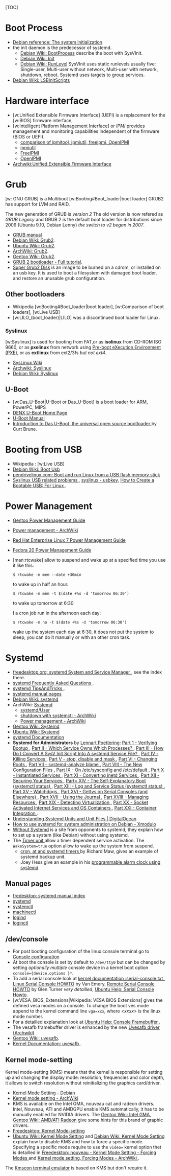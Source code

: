 <!--
.. description:
.. date: 2014-09-07
.. slug: booting
.. tags:
.. link:
.. book: mzlinux
.. title: Booting
-->

[TOC]

# Boot Process
-  [Debian reference: The system initialization
   ](https://www.debian.org/doc/manuals/debian-reference/ch03.en.html#_stage_4_the_normal_debian_system)
-  the init daemon is the predecessor of systemd.
   -  [Debian Wiki: BootProcess](http://wiki.debian.org/BootProcess) describe the boot
      with SysVInit.
   -  [Debian Wiki: Init](http://wiki.debian.org/Init)
   -  [Debian Wiki: RunLevel](http://wiki.debian.org/RunLevel)
      SysVInit uses static runlevels usually five: Single-user, Multi-user without
      network, Multi-user  with network, shutdown, reboot.
      Systemd uses targets to group services.
  -  [Debian Wiki: LSBInitScripts](http://wiki.debian.org/LSBInitScripts)

# Hardware interface
-   [w:Unified Extensible Firmware Interface] (UEFI)
    is a replacement for the [w:BIOS] firmware interface,
-   [w:Intelligent Platform Management Interface] or _IPMI_
    provides management and monitoring capabilities independent of the
    firmware (BIOS or UEFI).
    -   [comparison of ipmitool, ipmiutil, freeipmi, OpenIPMI
        ](http://ipmiutil.sourceforge.net/docs/ipmisw-compare.htm)
    -   [ipmiutil](http://ipmiutil.sourceforge.net/)
    -   [FreeIPMI](http://www.gnu.org/software/freeipmi/)
    -   [OpenIPMI](http://openipmi.sourceforge.net/)
-    [Archwiki:Unified Extensible Firmware Interface
    ](https://wiki.archlinux.org/index.php/Unified_Extensible_Firmware_Interface)

# Grub
[w: GNU GRUB] is a Multiboot
[w:Booting#Boot_loader|boot loader]
GRUB2 has support for LVM and RAID.

The new generation of GRUB is _version 2_
The old version is now refered as _GRUB Legacy_ and GRUB 2 is the
default boot loader for distributions since 2009 (Ubuntu 9.10,
Debian Lenny) _the switch to v2 began in 2007_.

-   [GRUB manual](http://www.gnu.org/software/grub/manual/html_node/index.html)
-   [Debian Wiki: Grub2](https://wiki.debian.org/Grub2).
-   [Ubuntu Wiki: Grub2](https://help.ubuntu.com/community/Grub2).
-   [ArchWiki: Grub2](http://wiki.archlinux.org/index.php/GRUB2).
-   [Gentoo Wiki: Grub2](http://wiki.gentoo.org/wiki/GRUB2).
-   [GRUB 2 bootloader - Full tutorial](https://www.dedoimedo.com/computers/grub-2.html).
-   [Super Grub2 Disk](http://www.supergrubdisk.org/wiki/SuperGRUB2Disk)
    is an image to be burned on a cdrom, or installed on an usb key.
    It is used to boot a filesystem with damaged boot loader, and
    restore an unusable grub configuration.

## Other bootloaders
-   Wikipedia [w:Booting#Boot_loader|boot loader], [w:Comparison of boot loaders],
    [w:Live USB]
-   [w:LILO_(boot_loader)|LILO] was a discontinued boot loader for Linux.

### Syslinux
[w:Syslinux] is used for booting from FAT,or
as __isolinux__ from CD-ROM ISO 9660, or as __pxelinux__ from network using
[Pre-boot eXecution Environment (PXE)](/node/network_boot "internal reference"),
or as __extlinux__ from ext2/3fs _but not ext4_.

-   [SysLinux Wiki](https://www.syslinux.org/wiki/)
-   [Archwiki: Syslinux](https://wiki.archlinux.org/index.php/Syslinux)
-   [Debian Wiki: Syslinux](https://wiki.debian.org/Syslinux)

## U-Boot
-   [w:Das_U-Boot|U-Boot or Das_U-Boot] is a boot loader for ARM, PowerPC, MIPS
-   [DENX U-Boot Home Page](http://www.denx.de/wiki/U-Boot)
-   [U-Boot Manual](http://www.denx.de/wiki/DULG/Manual)
-   [Introduction to Das U-Boot, the universal open source bootloader
    ](http://www.linuxfordevices.com/c/a/Linux-For-Devices-Articles/Introduction-to-Das-UBoot-the-universal-open-source-bootloader/)
    by Curt Brune.

# Booting from USB
-   Wikipedia : [w:Live USB]
-   [Debian Wiki: Boot Usb](https://wiki.debian.org/BootUsb)
-   [pendrivelinux.com: Boot and run Linux from a USB flash memory stick
    ](https://www.pendrivelinux.com/)
-   [Syslinux USB related problems
    ](https://www.syslinux.org/wiki/index.php?title=Hardware_Compatibility#USB_related_problems),
    [syslinux - usbkey](https://www.syslinux.org/doc/usbkey.txt),
    [How to Create a Bootable USB: For Linux
    ](https://www.syslinux.org/wiki/index.php?title=HowTos#How_to_Create_a_Bootable_USB:_For_Linux).

# Power Management
-   [Gentoo Power Management Guide
    ](https://wiki.gentoo.org/wiki/Power_management/Guide)
-   [Power management - ArchWiki
    ](https://wiki.archlinux.org/index.php/Power_management)
-   [Red Hat Enterprise Linux 7 Power Management Guide
    ](https://access.redhat.com/documentation/en-US/Red_Hat_Enterprise_Linux/7/html/Power_Management_Guide/)
-   [Fedora 20 Power Management Guide
    ](https://docs.fedoraproject.org/en-US/Fedora/20/html/Power_Management_Guide/)
-   [man:rtcwake] allow to suspend and wake up at a specified time
    you use it like this:

        $ rtcwake -m mem --date +30min

    to wake up in half an hour.

        $ rtcwake -m mem -t $(date +%s -d 'tomorrow 06:30')

    to wake up tomorrow at 6:30

    I a cron job run in the afternoon each day:

        $ rtcwake -m no -t $(date +%s -d 'tomorrow 06:30')

    wake up the system each day at 6:30, it does not put the system to
    sleep, you can do it manually or with an other cron task.

# Systemd

-   [freedesktop.org: systemd System and Service Manager
    ](http://www.freedesktop.org/wiki/Software/systemd),
    see the index there.
-   [systemd Frequently Asked Questions
    ](http://www.freedesktop.org/wiki/Software/systemd/FrequentlyAskedQuestions/).
-   [systemd TipsAndTricks
    ](http://www.freedesktop.org/wiki/Software/systemd/TipsAndTricks/).
-   [systemd manual pages](http://0pointer.de/public/systemd-man/)
-   [Debian Wiki: systemd](http://wiki.debian.org/systemd)
-   ArchWiki: [Systemd](https://wiki.archlinux.org/index.php/Systemd)
    -   [systemd/User](https://wiki.archlinux.org/index.php/Systemd/User)
    -   [shutdown with systemctl - ArchWiki
        ](https://wiki.archlinux.org/index.php/Allow_Users_to_Shutdown#Using_systemd-logind)
    -   [Power management - ArchWiki
        ](https://wiki.archlinux.org/index.php/Power_management)
-   [Gentoo Wiki: Systemd](http://wiki.gentoo.org/wiki/Systemd)
-   [Ubuntu Wiki: Systemd](https://wiki.ubuntu.com/systemd)
-   [systemd Documentation
    ](http://0pointer.de/blog/projects/systemd-docs.html)
-   __Systemd for Administrators__
    by [Lennart Poettering](http://0pointer.de/lennart/):
    [Part 1 - Verifying Bootup
    ](http://0pointer.de/blog/projects/systemd-for-admins-1.html),
    [Part II - Which Service Owns Which Processes?
    ](http://0pointer.de/blog/projects/systemd-for-admins-2.html),
    [Part III - How Do I Convert A SysV Init Script Into A systemd Service File?
    ](http://0pointer.de/blog/projects/systemd-for-admins-3.html),
    [Part IV - Killing Services
    ](http://0pointer.de/blog/projects/systemd-for-admins-4.html),
    [Part V - stop, disable and mask
    ](http://0pointer.de/blog/projects/three-levels-of-off.html),
    [Part VI - Changing Roots
    ](http://0pointer.net/blog/projects/changing-roots.html),
    [Part VII - systemd-analyze blame
    ](http://0pointer.net/blog/projects/blame-game.html),
    [Part VIII - The New Configuration Files
    ](http://0pointer.net/blog/projects/the-new-configuration-files.html),
    [Part IX - On /etc/sysconfig and /etc/default
    ](http://0pointer.de/blog/projects/on-etc-sysinit.html),
    [Part X - Instantiated Services
    ](http://0pointer.de/blog/projects/instances.html),
    [Part XI - Converting inetd Services
    ](http://0pointer.de/blog/projects/inetd.html),
    [Part XII - Securing Your Services
    ](http://0pointer.net/blog/projects/security.html),
    [Part> XIV - The Self-Explanatory Boot (systemctl status)
    ](http://0pointer.net/blog/projects/self-documented-boot.html),
    [Part XIII - Log and Service Status  (systemctl status)
    ](http://0pointer.net/blog/projects/systemctl-journal.html),
    [Part XV - Watchdogs
    ](http://0pointer.net/blog/projects/watchdog.html),
    [Part XVI - Gettys on Serial Consoles (and Elsewhere)
    ](http://0pointer.net/blog/projects/serial-console.html),
    [Part XVII - Using the Journal
    ](http://0pointer.net/blog/projects/journalctl.html),
    [Part XVIII - Managing Resources
    ](http://0pointer.net/blog/projects/resources.html),
    [Part XIX - Detecting Virtualization
    ](http://0pointer.net/blog/projects/detect-virt.html),
    [Part XX - Socket Activated Internet Services and OS Containers
    ](http://0pointer.net/blog/projects/socket-activated-containers.html),
    [Part XXI - Container Integration
    ](http://0pointer.net/blog/systemd-for-administrators-part-xxi.html).
-   [Understanding Systemd Units and Unit Files | DigitalOcean
    ](https://www.digitalocean.com/community/tutorials/understanding-systemd-units-and-unit-files)
-   [How to use systemd for system administration on Debian - Xmodulo
    ](http://xmodulo.com/use-systemd-system-administration-debian.html)
-   [Without Systemd](http://without-systemd.org/) is a site from
    opponents to systemd, they explain how to set up a system (like
    Debian) without using systemd.
-   The [Timer unit
    ](https://www.freedesktop.org/software/systemd/man/systemd.timer.html)
    allow a timer dependent service activation. The `WakeSystem=true`
    option allow to wake up the system from suspend.
    -   [cron, at and systemd timers
        ](http://yakking.branchable.com/posts/systemd-7-crontab-and-timers/)
        by Richard Maw, gives an example of systemd backup unit.
    -   Joey Hess  give an example in his
        [programmable alarm clock using systemd
        ](http://joeyh.name/blog/entry/a_programmable_alarm_clock_using_systemd/)

## Manual pages

-   [fredesktop: systemd manual index
    ](http://www.freedesktop.org/software/systemd/man/)
-   [systemd
    ](http://www.freedesktop.org/software/systemd/man/systemd.html)
-   [systemctl
    ](http://www.freedesktop.org/software/systemd/man/systemctl.html)
-   [machinectl
    ](http://www.freedesktop.org/software/systemd/man/machinectl.html)
-   [logind
    ](http://www.freedesktop.org/wiki/Software/systemd/logind/)
-   [loginctl](http://www.freedesktop.org/software/systemd/man/loginctl.html)

## /dev/console
-   For post booting configuration of the linux console terminal go to
    [Console configuration](/node/console "Internal reference")
-   At boot the console is set by default to `/dev/tty0` but can be
    changed by setting *optionally multiple* console device in a kernel
    boot option `console={device,options }*`.
-   To add a serial console look at
    [kernel documentation :serial-console.txt
    ](https://www.kernel.org/doc/Documentation/serial-console.txt),
    [Linux Serial Console HOWTO](http://www.vanemery.com/Linux/Serial/serial-console.html)
    by Van Emery, [Remote Serial Console HOWTO](http://www.faqs.org/docs/Linux-HOWTO/Remote-Serial-Console-HOWTO.html) by Glen Turner _very detailled_,
    [Ubuntu Help: Serial Console Howto](https://help.ubuntu.com/community/SerialConsoleHowto).
-   [w:VESA_BIOS_Extensions|Wikipedia: VESA BIOS Extensions]
    gives the defined vesa modes on a
    console. To change the boot ves mode append to the kernel command
    line `vga=xxx`, where  _&lt;xxxx&gt;_ is the linux mode number.
-   For a detailled explanation look at
    [Ubuntu Help: Console Framebuffer
    ](https://help.ubuntu.com/community/ConsoleFramebuffer).
-   The vesafb framebuffer driver is enhanced by the new
    [Uvesafb driver (Archwiki)](https://wiki.archlinux.org/index.php/Uvesafb)
-   [Gentoo Wiki: uvesafb](http://wiki.gentoo.org/wiki/Uvesafb).
-   [Kernel Documentation: uvesafb
    ](https://www.kernel.org/doc/Documentation/fb/uvesafb.txt).

## Kernel mode-setting
Kernel mode-setting (KMS) means that the kernel is responsible for setting up and
changing the display mode: resolution, frequencies and color depth, it allows to switch
resolution without reinitializing the graphics card/driver.

-   [Kernel Mode Setting - Debian](https://wiki.debian.org/KernelModesetting)
-   [Kernel mode setting - ArchWiki
    ](https://wiki.archlinux.org/index.php/Kernel_mode_setting)
-   KMS is available on the Intel GMA, nouveau cat and radeon drivers.
    Intel, Nouveau, ATI and AMDGPU enable KMS automatically, it has to be manually
    enabled for NVIDIA drivers.
    The [Gentoo Wiki: Intel GMA](http://wiki.gentoo.org/wiki/Intel),
    [Gentoo Wiki: AMD/ATI Radeon](http://wiki.gentoo.org/wiki/Radeon)
    give some hints for this brand of graphic drivers.
-   [Freedesktop: Kernel Mode-setting
    ](http://nouveau.freedesktop.org/wiki/KernelModeSetting/)
-   [Ubuntu Wiki: Kernel Mode Setting](https://wiki.ubuntu.com/X/KernelModeSetting) and
    [Debian Wiki: Kernel Mode Setting](http://wiki.debian.org/KernelModesetting)
    explain how to disable KMS and how to force a specific mode.
    Specifying a specific mode require to use the `video=` kernel option thet is detailled in
    [Freedesktop: nouveau - Kernel Mode Setting - Forcing Modes
    ](http://nouveau.freedesktop.org/wiki/KernelModeSetting#ForcingModes-1) and
    [Kernel mode setting, Forcing Modes - ArchWiki
    ](https://wiki.archlinux.org/index.php/Kernel_mode_setting#Forcing_modes).

The [Kmscon terminal emulator](/node/console#kmscon "internal reference") is based on
KMS but don't require it.

<!-- Local Variables: -->
<!-- mode: markdown -->
<!-- ispell-local-dictionary: "english" -->
<!-- End: -->
